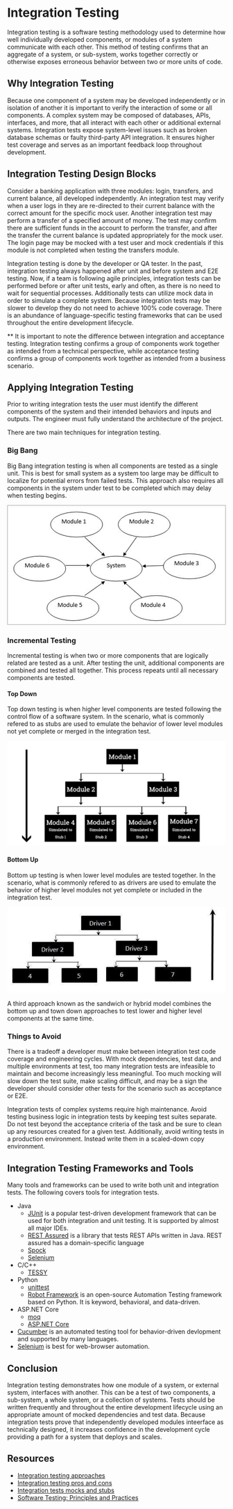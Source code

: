 # Integration Testing

Integration testing is a software testing methodology used to determine how well individually developed components, or modules of a system communicate with each other. This method of testing confirms that an aggregate of a system, or sub-system, works together correctly or otherwise exposes erroneous behavior between two or more units of code.

## Why Integration Testing

Because one component of a system may be developed independently or in isolation of another it is important to verify the interaction of some or all components. A complex system may be composed of databases, APIs, interfaces, and more, that all interact with each other or additional external systems. Integration tests expose system-level issues such as broken database schemas or faulty third-party API integration. It ensures higher test coverage and serves as an important feedback loop throughout development.

## Integration Testing Design Blocks

Consider a banking application with three modules: login, transfers, and current balance, all developed independently. An integration test may verify when a user logs in they are re-directed to their current balance with the correct amount for the specific mock user. Another integration test may perform a transfer of a specified amount of money. The test may confirm there are sufficient funds in the account to perform the transfer, and after the transfer the current balance is updated appropriately for the mock user. The login page may be mocked with a test user and mock credentials if this module is not completed when testing the transfers module.

Integration testing is done by the developer or QA tester. In the past, integration testing always happened after unit and before system and E2E testing. Now, if a team is following agile principles, integration tests can be performed before or after unit tests, early and often, as there is no need to wait for sequential processes. Additionally tests can utilize mock data in order to simulate a complete system. Because integration tests may be slower to develop they do not need to achieve 100% code coverage. There is an abundance of language-specific testing frameworks that can be used throughout the entire development lifecycle.  

** It is important to note the difference between integration and acceptance testing. Integration testing confirms a group of components work together as intended from a technical perspective, while acceptance testing confirms a group of components work together as intended from a business scenario. 

## Applying Integration Testing

Prior to writing integration tests the user must identify the different components of the system and their intended behaviors and inputs and outputs. The engineer must fully understand the architecture of the project.

There are two main techniques for integration testing.

### Big Bang
Big Bang integration testing is when all components are tested as a single unit. This is best for small system as a system too large may be difficult to localize for potential errors from failed tests. This approach also requires all components in the system under test to be completed which may delay when testing begins.

![Big Bang Integration Testing](./images/bigBang.jpg)

### Incremental Testing
Incremental testing is when two or more components that are logically related are tested as a unit. After testing the unit, additional components are combined and tested all together. This process repeats until all necessary components are tested.

#### Top Down
Top down testing is when higher level components are tested following the control flow of a software system. In the scenario, what is commonly refered to as stubs are used to emulate the behavior of lower level modules not yet complete or merged in the integration test.

![Top Down Integration Testing](./images/topDown.png)



#### Bottom Up
Bottom up testing is when lower level modules are tested together. In the scenario, what is commonly refered to as drivers are used to emulate the behavior of higher level modules not yet complete or included in the integration test.

![Bottom Up Integration Testing](./images/bottomUp.jpg)

A third approach known as the sandwich or hybrid model combines the bottom up and town down approaches to test lower and higher level components at the same time.

### Things to Avoid

There is a tradeoff a developer must make between integration test code coverage and engineering cycles. With mock dependencies, test data, and multiple environments at test, too many integration tests are infeasible to maintain and become increasingly less meaningful. Too much mocking will slow down the test suite, make scaling difficult, and may be a sign the developer should consider other tests for the scenario such as acceptance or E2E.

Integration tests of complex systems require high maintenance. Avoid testing business logic in integration tests by keeping test suites separate. Do not test beyond the acceptance criteria of the task and be sure to clean up any resources created for a given test. Additionally, avoid writing tests in a production environment. Instead write them in a scaled-down copy environment.

## Integration Testing Frameworks and Tools

Many tools and frameworks can be used to write both unit and integration tests. The following covers tools for integration tests.

- Java
    - [JUnit](https://junit.org/junit5/) is a popular test-driven development framework that can be used for both integration and unit testing. It is supported by almost all major IDEs.
    - [REST Assured](https://rest-assured.io/) is a library that tests REST APIs written in Java. REST assured has a domain-specific language
    - [Spock](http://spockframework.org/)
    -  [Selenium](https://www.selenium.dev/)
- C/C++
    - [TESSY](https://www.razorcat.com/en/product-tessy.html)
- Python
    - [unittest](https://docs.python.org/3/library/unittest.html#module-unittest)
    - [Robot Framework](https://robotframework.org/) is an open-source Automation Testing framework based on Python. It is keyword, behavioral, and data-driven.
- ASP.NET Core
    - [moq](https://github.com/moq/moq4)
    -  [ASP.NET Core](https://docs.microsoft.com/en-us/aspnet/core/test/integration-tests?view=aspnetcore-3.1)
- [Cucumber](https://cucumber.io/) is an automated testing tool for behavior-driven devlopment and supported by many languages.
-  [Selenium](https://www.selenium.dev/) is best for web-browser automation.

## Conclusion

Integration testing demonstrates how one module of a system, or external system, interfaces with another. This can be a test of two components, a sub-system, a whole system, or a collection of systems. Tests should be written frequently and throughout the entire development lifecycle using an appropriate amount of mocked dependencies and test data. Because integration tests prove that independently developed modules inteerface as technically designed, it increases confidence in the development cycle providing a path for a system that deploys and scales.

## Resources

- [Integration testing approaches](https://www.softwaretestinghelp.com/what-is-integration-testing/https://www.softwaretestinghelp.com/what-is-integration-testing/)
- [Integration testing pros and cons](https://www.geeksforgeeks.org/software-engineering-integration-testing/)
- [Integration tests mocks and stubs](https://circleci.com/blog/how-to-test-software-part-i-mocking-stubbing-and-contract-testing/)
- [Software Testing: Principles and Practices](https://www.goodreads.com/book/show/21278464-software-testing)